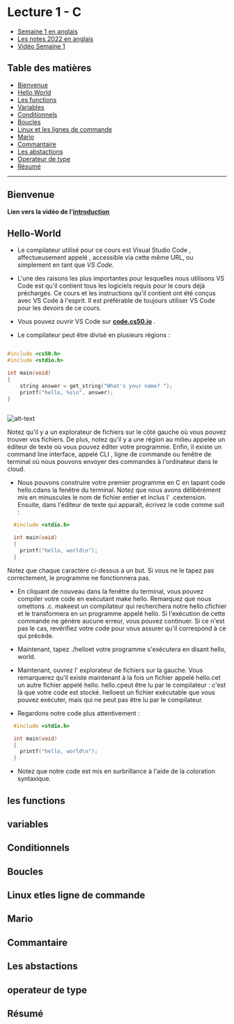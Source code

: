 
# Lecture 1  - C

- [Semaine 1 en anglais ](https://cs50.harvard.edu/x/2022/notes/1/)
- [Les notes 2022 en anglais ](https://cs50.harvard.edu/extension/2022/fall/notes/1/#welcome)
- [Vidéo Semaine 1](https://www.youtube.com/watch?v=ywg7cW0Txs4)

## Table des matières 

* [Bienvenue](#Bienvenue)
* [Hello World](#Hello-World)
* [Les functions ](#les-functions)
* [Variables](#varibles)
* [Conditionnels](#Conditionnels)
* [Boucles](#Boucles)
* [Linux et les lignes de commande](#Linux-et-les-lignes-e-commande)
* [Mario](#Mario)
* [Commantaire](#Commantaire)
* [Les abstactions](#Les-abstactions)
* [Operateur de type](#operateur-de-type)
* [Résumé](#Résumé)

---


## Bienvenue
__Lien vers la vidéo  de l'[introduction](https://www.youtube.com/watch?v=XmYnsO7iSI8&t=0s)__

## Hello-World

*   Le compilateur utilisé pour ce cours est Visual Studio Code , affectueusement appelé , accessible via cette même URL, ou simplement en tant que *VS Code.*

*   L'une des raisons les plus importantes pour lesquelles nous utilisons VS Code est qu'il contient tous les logiciels requis pour le cours déjà préchargés. Ce cours et les instructions qu'il contient ont été conçus avec VS Code à l'esprit. Il est préférable de toujours utiliser VS Code pour les devoirs de ce cours.

*   Vous pouvez ouvrir VS Code sur __[code.cs50.io](https://translate.google.com/website?sl=en&tl=fr&hl=fr&client=webapp&u=https://code.cs50.io/)__ .

*   Le compilateur peut être divisé en plusieurs régions :

```c

#include <cs50.h>
#include <stdio.h>

int main(void)
{
    string answer = get_string("What's your name? ");
    printf("hello, %s\n", answer);
}
  
```

![alt-text](https://cs50.harvard.edu/extension/2022/fall/notes/1/cs50Week1Slide017.png)

Notez qu'il y a un explorateur de fichiers sur le côté gauche où vous pouvez trouver vos fichiers. De plus, notez qu'il y a une région au milieu appelée un éditeur de texte où vous pouvez éditer votre programme. Enfin, il existe un command line interface, appelé CLI , ligne de commande ou fenêtre de terminal où nous pouvons envoyer des commandes à l'ordinateur dans le cloud.

*   Nous pouvons construire votre premier programme en C en tapant code hello.cdans la fenêtre du terminal. Notez que nous avons délibérément mis en minuscules le nom de fichier entier et inclus l' .cextension. Ensuite, dans l'éditeur de texte qui apparaît, écrivez le code comme suit :

```c
  #include <stdio.h>

  int main(void)
  {
    printf("hello, world\n");
  }
```

Notez que chaque caractère ci-dessus a un but. Si vous ne le tapez pas correctement, le programme ne fonctionnera pas.

*   En cliquant de nouveau dans la fenêtre du terminal, vous pouvez compiler votre code en exécutant make hello. Remarquez que nous omettons .c. makeest un compilateur qui recherchera notre hello.cfichier et le transformera en un programme appelé hello. Si l'exécution de cette commande ne génère aucune erreur, vous pouvez continuer. Si ce n'est pas le cas, revérifiez votre code pour vous assurer qu'il correspond à ce qui précède.

*   Maintenant, tapez ./helloet votre programme s'exécutera en disant hello, world.

*   Maintenant, ouvrez l' explorateur de fichiers sur la gauche. Vous remarquerez qu'il existe maintenant à la fois un fichier appelé hello.cet un autre fichier appelé hello. hello.cpeut être lu par le compilateur : c'est là que votre code est stocké. helloest un fichier exécutable que vous pouvez exécuter, mais qui ne peut pas être lu par le compilateur.

*   Regardons notre code plus attentivement :

```c
  #include <stdio.h>

  int main(void)
  {
    printf("hello, world\n");
  }
```

*   Notez que notre code est mis en surbrillance à l'aide de la coloration syntaxique.

## les functions
## variables
## Conditionnels
## Boucles
## Linux etles ligne de commande
## Mario
## Commantaire
## Les abstactions
## operateur de type
## Résumé